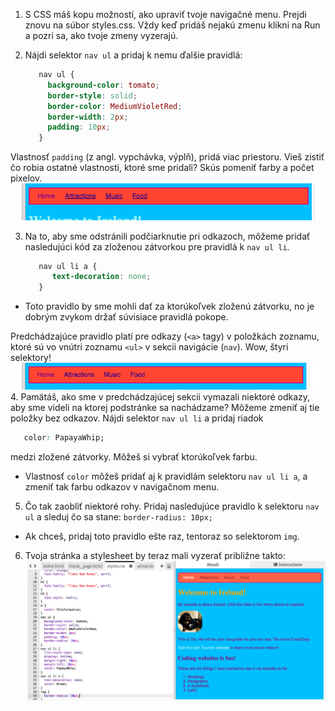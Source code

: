 1. S CSS máš kopu možností, ako upraviť tvoje navigačné menu. Prejdi znovu na súbor styles.css. Vždy keď pridáš nejakú zmenu klikni na Run a pozri sa, ako tvoje zmeny vyzerajú.

2. Nájdi selektor `nav ul` a pridaj k nemu ďalšie pravidlá:
   ```css
      nav ul {
        background-color: tomato;
        border-style: solid;
        border-color: MediumVioletRed;
        border-width: 2px;
        padding: 10px;
      }
   ```
Vlastnosť `padding` (z angl. vypchávka, výplň), pridá viac priestoru. Vieš zistiť čo robia ostatné vlastnosti, ktoré sme pridali? Skús pomeniť farby a počet pixelov. ![](assets/egMenuBarMoreStyle.png)

3. Na to, aby sme odstránili podčiarknutie pri odkazoch, môžeme pridať nasledujúci kód za zloženou zátvorkou pre pravidlá k `nav ul li`.
   ```css
      nav ul li a {
         text-decoration: none;
      }
   ```
  * Toto pravidlo by sme mohli dať za ktorúkoľvek zloženú zátvorku, no je dobrým zvykom držať súvisiace pravidlá pokope.

  Predchádzajúce pravidlo platí pre odkazy (`<a>` tagy) v položkách zoznamu, ktoré sú vo vnútri zoznamu `<ul>` v sekcii navigácie (`nav`). Wow, štyri selektory! ![](assets/egMenuBarNoUnderline.png)
4. Pamätáš, ako sme v predchádzajúcej sekcii vymazali niektoré odkazy, aby sme videli na ktorej podstránke sa nachádzame? Môžeme zmeniť aj tie položky bez odkazov. Nájdi selektor `nav ul li` a pridaj riadok
   ```css
      color: PapayaWhip;
   ```
   medzi zložené zátvorky. Môžeš si vybrať ktorúkoľvek farbu.
  * Vlastnosť `color` môžeš pridať aj k pravidlám selektoru `nav ul li a`, a zmeniť tak farbu odkazov v navigačnom menu.
 
5. Čo tak zaobliť niektoré rohy. Pridaj nasledujúce pravidlo k selektoru `nav ul` a sleduj čo sa stane: `border-radius: 10px;`
  * Ak chceš, pridaj toto pravidlo ešte raz, tentoraz so selektorom `img`.

6. Tvoja stránka a stylesheet by teraz mali vyzerať približne takto: ![](assets/MenuBarFullStyles.png)
